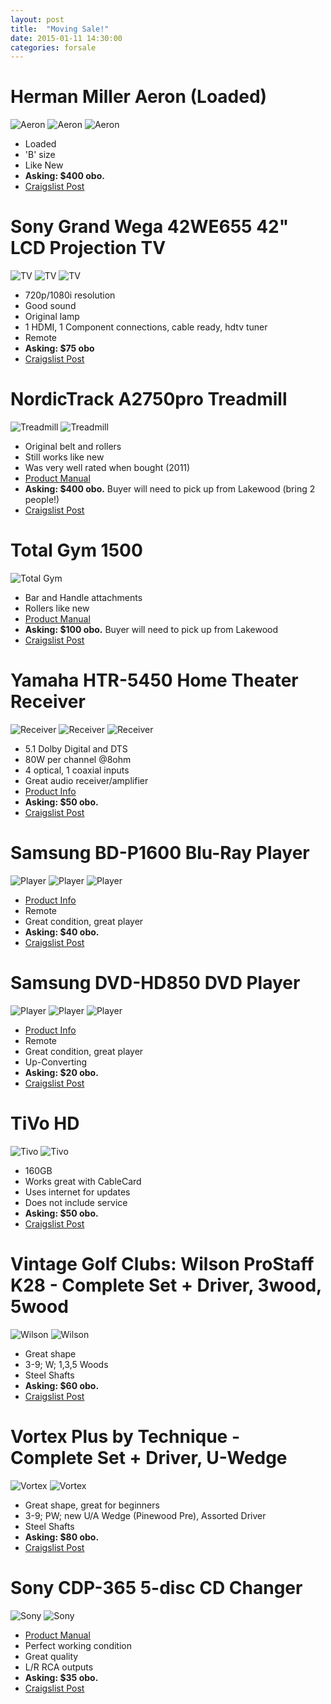 ```yaml
---
layout: post
title:  "Moving Sale!"
date: 2015-01-11 14:30:00
categories: forsale
---
```


# Herman Miller Aeron (Loaded)
![Aeron](/images/2015-01-11-moving-sale/aeron-1.jpg)
![Aeron](/images/2015-01-11-moving-sale/aeron-2.jpg)
![Aeron](/images/2015-01-11-moving-sale/aeron-3.jpg)

* Loaded
* 'B' size
* Like New
* **Asking: $400 obo.**
* [Craigslist Post](http://denver.craigslist.org/fuo/4845125003.html)

# Sony Grand Wega 42WE655 42" LCD Projection TV
![TV](/images/2015-01-11-moving-sale/wega-1.jpg)
![TV](/images/2015-01-11-moving-sale/wega-2.jpg)
![TV](/images/2015-01-11-moving-sale/wega-3.jpg)

* 720p/1080i resolution
* Good sound
* Original lamp
* 1 HDMI, 1 Component connections, cable ready, hdtv tuner
* Remote
* **Asking: $75 obo**
* [Craigslist Post](http://denver.craigslist.org/ele/4845149652.html)

# NordicTrack A2750pro Treadmill
![Treadmill](/images/2015-01-11-moving-sale/nordic-track-1.jpg)
![Treadmill](/images/2015-01-11-moving-sale/nordic-track-2.jpg)

* Original belt and rollers
* Still works like new
* Was very well rated when bought (2011)
* [Product Manual](https://service.nordictrack.com/CustomerService/modelInfo.do?model=NTL01009&modelName=NORDICTRACK+A2750+PRO+TREADMILL&version=0&company=11)
* **Asking: $400 obo.**  Buyer will need to pick up from Lakewood (bring 2 people!)
* [Craigslist Post](http://denver.craigslist.org/spo/4842761638.html)

# Total Gym 1500
![Total Gym](/images/2015-01-11-moving-sale/totalgym.jpg)

* Bar and Handle attachments
* Rollers like new
* [Product Manual](http://www.totalgymdirect.com/download.php?file=TG1500OwnersMan.pdf)
* **Asking: $100 obo.**  Buyer will need to pick up from Lakewood
* [Craigslist Post](http://denver.craigslist.org/spo/4842765601.html)

# Yamaha HTR-5450 Home Theater Receiver
![Receiver](/images/2015-01-11-moving-sale/yamaha-receiver-1.jpg)
![Receiver](/images/2015-01-11-moving-sale/yamaha-receiver-2.jpg)
![Receiver](/images/2015-01-11-moving-sale/yamaha-receiver-3.jpg)

* 5.1 Dolby Digital and DTS
* 80W per channel @8ohm
* 4 optical, 1 coaxial inputs
* Great audio receiver/amplifier
* [Product Info](http://usa.yamaha.com/products/audio-visual/av-receivers-amps/htr/htr-5450_black__u/)
* **Asking: $50 obo.**
* [Craigslist Post](http://denver.craigslist.org/ele/4842769037.html)

# Samsung BD-P1600 Blu-Ray Player
![Player](/images/2015-01-11-moving-sale/samsung-bluray-1.jpg)
![Player](/images/2015-01-11-moving-sale/samsung-bluray-2.jpg)
![Player](/images/2015-01-11-moving-sale/samsung-bluray-3.jpg)

* [Product Info](http://www.samsung.com/us/support/owners/product/BD-P1600)
* Remote
* Great condition, great player
* **Asking: $40 obo.**
* [Craigslist Post](http://denver.craigslist.org/ele/4842772313.html)

# Samsung DVD-HD850 DVD Player
![Player](/images/2015-01-11-moving-sale/samsung-dvd-1.jpg)
![Player](/images/2015-01-11-moving-sale/samsung-dvd-2.jpg)
![Player](/images/2015-01-11-moving-sale/samsung-dvd-3.jpg)

* [Product Info](http://www.samsung.com/us/support/owners/product/BD-P1600)
* Remote
* Great condition, great player
* Up-Converting
* **Asking: $20 obo.**
* [Craigslist Post](http://denver.craigslist.org/ele/4842777668.html)

# TiVo HD
![Tivo](/images/2015-01-11-moving-sale/tivo-2hd-1.jpg)
![Tivo](/images/2015-01-11-moving-sale/tivo-2hd-2.jpg)

* 160GB
* Works great with CableCard
* Uses internet for updates
* Does not include service
* **Asking: $50 obo.**
* [Craigslist Post](http://denver.craigslist.org/ele/4842784843.html)

# Vintage Golf Clubs: Wilson ProStaff K28 - Complete Set + Driver, 3wood, 5wood
![Wilson](/images/2015-01-11-moving-sale/vintage-wilson-1.jpg)
![Wilson](/images/2015-01-11-moving-sale/vintage-wilson-2.jpg)

* Great shape
* 3-9; W; 1,3,5 Woods
* Steel Shafts
* **Asking: $60 obo.**
* [Craigslist Post](http://denver.craigslist.org/spo/4842788472.html)

# Vortex Plus by Technique - Complete Set + Driver, U-Wedge
![Vortex](/images/2015-01-11-moving-sale/vortex-1.jpg)
![Vortex](/images/2015-01-11-moving-sale/vortex-2.jpg)

* Great shape, great for beginners
* 3-9; PW; new U/A Wedge (Pinewood Pre), Assorted Driver
* Steel Shafts
* **Asking: $80 obo.**
* [Craigslist Post](http://denver.craigslist.org/spo/4842791947.html)

# Sony CDP-365 5-disc CD Changer
![Sony](/images/2015-01-11-moving-sale/cdp-1.jpg)
![Sony](/images/2015-01-11-moving-sale/cdp-2.jpg)

* [Product Manual](https://docs.sony.com/release/cdpc365.pdf)
* Perfect working condition
* Great quality
* L/R RCA outputs
* **Asking: $35 obo.**
* [Craigslist Post](http://denver.craigslist.org/ele/4842794226.html)

